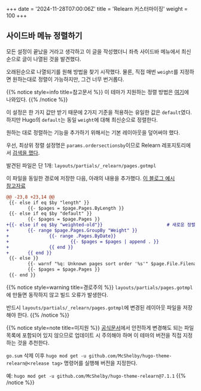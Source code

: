 +++
date = '2024-11-28T07:00:06Z'
title = 'Relearn 커스터마이징'
weight = 100
+++

## 사이드바 메뉴 정렬하기

모든 설정이 끝났을 거라고 생각하고 이 글을 작성했더니 좌측 사이드바 메뉴에서 최신순으로 글이 나열된 것을 발견했다.

오래된순으로 나열되기를 원해 방법을 찾기 시작했다. 물론, 직접 매번 `weight`를 지정하면 원하는대로 정렬이 가능하지만, 그건 너무 번거롭다.

{{% notice style=info title=참고문서 %}}
이 테마가 지원하는 정렬 방법은 [여기](https://mcshelby.github.io/hugo-theme-relearn/configuration/sidebar/menus/index.html#ordering-menu-entries)에 나와있다.
{{% /notice %}}

이 설정은 한 가지 값만 받기 때문에 2가지 기준을 적용하는 유일한 값은 `default`였다. 하지만 Hugo의 `default`는 동일 `weight`에 대해 최신순으로 정렬한다.

원하는 대로 정렬하는 기능을 추가하기 위해서는 기본 레이아웃을 덮어써야 했다.

우선, 최상위 정렬 설정명은 `params.ordersectionsby`이므로 Relearn 레포지토리에서 [검색을 했다](https://github.com/search?q=repo%3AMcShelby%2Fhugo-theme-relearn%20params.ordersectionsby&type=code).

발견된 파일은 단 1개: `layouts/partials/_relearn/pages.gotmpl`

이 파일을 동일한 경로에 저장한 다음, 아래의 내용을 추가했다. [이 블로그 예시](https://github.com/aPatchyDev/apatchydev.github.io/blob/95bee3dea3700b5d8c22ed849726133931684f54/layouts/partials/_relearn/pages.gotmpl#L27-L32)  
[참고자료](https://discourse.gohugo.io/t/sort-posts-by-weight-then-by-title/44937/2)

```diff
@@ -23,8 +23,14 @@
 {{- else if eq $by "length" }}
        {{- $pages = $page.Pages.ByLength }}
 {{- else if eq $by "default" }}
        {{- $pages = $page.Pages }}
+{{- else if eq $by "weighted-old"}}                        # 새로운 정렬 옵션명: "weighted-old"
+       {{- range $page.Pages.GroupBy "Weight" }}
+               {{- range .Pages.ByDate}}
+                       {{- $pages = $pages | append . }}
+               {{ end }}
+       {{ end }}
 {{- else }}
        {{- warnf "%q: Unknown pages sort order '%s'" $page.File.Filename }}
        {{- $pages = $page.Pages }}
 {{- end }}
```

{{% notice style=warning title=경로주의 %}}
`layouts/partials/pages.gotmpl`에 만들면 동작하지 않고 빌드 오류가 발생한다.

반드시 `layouts/partials/_relearn/pages.gotmpl`에 변경된 레이아웃 파일을 저장해야 한다.
{{% /notice %}}

{{% notice style=note title=미지원 %}}
[공식문서](https://mcshelby.github.io/hugo-theme-relearn/configuration/customization/partials/index.html)에서 안전하게 변경해도 되는 파일 목록에 포함되어 있지 않으므로 업데이트 시 주의해야 하며
이 테마의 버전을 직접 지정하는 것을 추천한다.

`go.sum` 삭제 이후 `hugo mod get -u github.com/McShelby/hugo-theme-relearn@<release tag>` 명령어를 실행해 버전을 지정한다.

예: `hugo mod get -u github.com/McShelby/hugo-theme-relearn@7.1.1`
{{% /notice %}}
